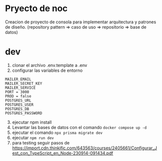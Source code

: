 # Pryecto de noc

Creacion de proyecto de consola para implementar arquitectura y patrones de diseño. (repository pattern => caso de uso => repositorio => base de datos)

# dev

1. clonar el archivo .env.template a .env
2. configurar las variables de entorno

```
MAILER_EMAIL
MAILER_SECRET_KEY
MAILER_SERVICE
PORT = 3000
PROD = false
POSTGRES_URL
POSTGRES_USER
POSTGRES_DB
POSTGRES_PASSWORD
```

3. ejecutar npm install
4. Levantar las bases de datos con el comando
   `docker compose up -d`
5. ejecutar el comando
   `npx prisma migrate dev `
6. ejecutar
   `npm run dev`
7. para testing seguir pasos de https://import.cdn.thinkific.com/643563/courses/2405661/Configurar_Jest_con_TypeScript_en_Node-230914-091434.pdf
